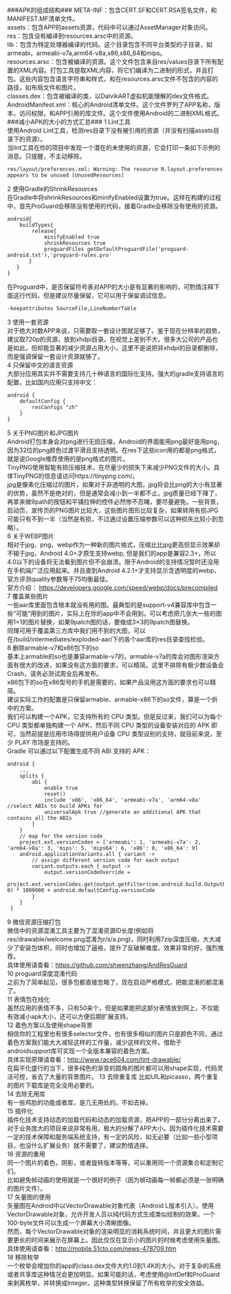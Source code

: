 ###APK的组成结构###
META-INF：包含CERT.SF和CERT.RSA签名文件，和MANIFEST.MF清单文件。  
assets：包含APP的assets资源，代码中可以通过AssetManager对象访问。  
res：包含没有编译到resources.arsc中的资源。  
lib：包含为特定处理器编译的代码。这个目录包含不同平台类型的子目录，如armeabi，armeabi-v7a,arm64-v8a,x86,x86_64和mips。  
resources.arsc：包含被编译的资源。这个文件包含来自res/values目录下所有配置的XML内容。打包工具提取XML内容，将它们编译为二进制的形式，并且打包。这些内容包含语言字符串和样式，和在resources.arsc文件不包含的内容的路径，如布局文件和图片。  
classes.dex：包含被编译的类，以DalvikART虚拟机能理解的dex文件格式。  
AndroidManifest.xml：核心的Android清单文件。这个文件罗列了APP名称，版本，访问权限，和APP引用的库文件。这个文件使用Android的二进制XML格式。
###减小APK的大小的方式汇总###
1 Lint工具  
使用Android Lint工具，检测res目录下没有被引用的资源（并没有扫描assets目录下的资源）。  
当lint工具在你的项目中发现一个潜在的未使用的资源，它会打印一条如下示例的消息。只提醒，不主动移除。 

    res/layout/preferences.xml: Warning: The resource R.layout.preferences appears to be unused [UnusedResources]  
2 使用Gradle的ShrinkResources  
在Gradle中将shrinkResources和minifyEnabled设置为true。这样在构建的过程中，首先ProGuard会移除没有使用的代码，接着Gradle会移除没有使用的资源。  

    android{   
        buildTypes{   
            release{   
                minifyEnabled true   
                shrinkResources true   
                proguardFiles getDefaultProguardFile('proguard-android.txt'),'proguard-rules.pro'   
           }   
       }   
    }   
在Proguard中，是否保留符号表对APP的大小是有显著的影响的，可酌情注释下面这行代码，但是建议尽量保留，它可以用于保留调试信息。

    -keepattributes SourceFile,LineNumberTable  
3 使用一套资源  
对于绝大对数APP来说，只需要取一套设计图就足够了。鉴于现在分辨率的趋势，建议取720p的资源，放到xhdpi目录。在视觉上差别不大，很多大公司的产品也是如此，但却能显著的减少资源占用大小，这里不是说把非xhdpi的目录都删除，而是强调保留一套设计资源就够了。  
4 只保留中文的语言资源  
大部分应用其实并不需要支持几十种语言的国际化支持。强大的gradle支持语言的配置，比如国内应用只支持中文：

    android {  
        defaultConfig {  
            resConfigs "zh"  
        }  
    }  
5 关于PNG图片和JPG图片  
Android打包本身会对png进行无损压缩，Android的界面能用png最好是用png，因为32位的png颜色过渡平滑且支持透明。在res下这些icon用的都是png格式，就是说Google推荐使用的是png格式的图片。  
TinyPNG使用智能有损压缩技术，在尽量少的损失下来减少PNG文件的大小。具体TinyPNG的信息请访问https://tinypng.com/。  
jpg是像素化压缩过的图片，如果对于非透明的大图，jpg将会比png的大小有显著的优势，虽然不是绝对的，但是通常会减小到一半都不止。jpg质量已经下降了，再拿来做9path的按钮和平铺拉伸的控件必然惨不忍睹，要尽量避免。一些背景，启动页，宣传页的PNG图片比较大，这些图片图形比较复杂，如果转用有损JPG可能只有不到一半（当然是有损，不过通过设置压缩参数可以这种损失比较小到忽略）。  
6 关于WEBP图片  
相对于jpg、png，webp作为一种新的图片格式，压缩比比jpg更高但显示效果却不输于jpg，Android 4.0+才原生支持webp, 但是我们的app是兼容2.3+，所以4.0以下的设备将无法看到图片但不会崩溃。限于Android的支持情况暂时还没用在手机端广泛应用起来。并且直到Android 4.2.1+才支持显示含透明度的webp，官方评测quality参数等于75均衡最佳。    
官方介绍： https://developers.google.com/speed/webp/docs/precompiled    
7 覆盖某些图片  
一些aar库里面包含根本就没有用的图。最典型的是support-v4兼容库中包含一些“可能”用到的图片，实际上在你的app中不会用到。可以考虑把几张大一些的图用1×1的图片替换，如果9patch图的话，要做成3×3的9patch图替换。  
同理可用于覆盖第三方库中我们用不到的大图，可以在/build/intermediates/exploded-aar/下的各个aar库的res目录查找检验。    
8 删除armable-v7和x86包下的so     
基本上armable的so也是兼容armable-v7的，armable-v7a的库会对图形渲染方面有很大的改进，如果没有这方面的要求，可以精简。这里不排除有极少数设备会Crash，请务必测试周全后再发布。      
x86包下的so在x86型号的手机是需要的，如果产品没用这方面的要求也可以精简。      
建议实际工作的配置是只保留armable、armable-x86下的so文件，算是一个折中的方案。     
我们可以构建一个APK，它支持所有的 CPU 类型。但是反过来，我们可以为每个 CPU 类型都单独构建一个 APK，然后不同 CPU 类型的设备安装对应的 APK 即可，当然前提是应用市场得提供用户设备 CPU 类型设别的支持，就目前来说，至少 PLAY 市场是支持的。    
Gradle 可以通过以下配置生成不同 ABI 支持的 APK：    

    android {  
        ...  
        splits {  
            abi {  
                enable true  
                reset()  
                include 'x86', 'x86_64', 'armeabi-v7a', 'arm64-v8a' //select ABIs to build APKs for  
                universalApk true //generate an additional APK that contains all the ABIs  
            }  
        }  
        // map for the version code  
        project.ext.versionCodes = ['armeabi': 1, 'armeabi-v7a': 2, 'arm64-v8a': 3, 'mips': 5, 'mips64': 6, 'x86': 8, 'x86_64': 9]  
        android.applicationVariants.all { variant ->  
            // assign different version code for each output  
            variant.outputs.each { output ->  
                output.versionCodeOverride =  
                        project.ext.versionCodes.get(output.getFilter(com.android.build.OutputFile.ABI), 0) * 1000000 + android.defaultConfig.versionCode  
            }  
        }  
     }  
9 微信资源压缩打包  
微信中的资源混淆工具主要为了混淆资源ID长度(例如将res/drawable/welcome.png混淆为r/s/a.png)，同时利用7zip深度压缩，大大减少了安装包体积，同时也增加了逼格，提升了反破解难度。效果非常的好，强烈推荐。  
具体使用请查看：https://github.com/shwenzhang/AndResGuard  
10 proguard深度混淆代码  
之前为了简单起见，很多包都直接忽略了，现在启动严格模式，把能混淆的都混淆了。  
11 表情包在线化   
虽然应用的表情不多，只有50来个，但是如果能把这部分表情放到网上，不仅能有效减小apk大小，还可以方便后期扩展支持。  
12 着色方案以及使用shape背景  
相信你的工程里也有很多selector文件，也有很多相似的图片只是颜色不同，通过着色方案我们能大大减轻这样的工作量，减少这样的文件。借助于androidsupport库可实现一个全版本兼容的着色方案。  
具体实现原理请查看：http://www.race604.com/tint-drawable/  
在扁平化盛行的当下，很多纯色的渐变的圆角的图片都可以用shape实现，代码灵活可控，省去了大量的背景图片。
13 去除重复库
比如UIL和picasso，两个重复的图片下载库是完全没用必要的。  
14 去除无用库  
有一些鸡肋的功能或者库，是几无用处的。不如去掉。  
15 插件化  
插件化技术支持动态的加载代码和动态的加载资源，把APP的一部分分离出来了，对于业务庞大的项目来说非常有用，极大的分解了APP大小。因为插件化技术需要一定的技术保障和服务端系统支持，有一定的风险，如无必要（比如一些小型项目，也没什么扩展业务）就不需要了，建议酌情选择。  
16 资源的重用  
同一个图片的着色，阴影，或者旋转版本等等，可以重用同一个资源集合和定制它们。  
比如避免帧动画的使用就是一个很好的例子（因为帧动画每一帧都必须是一张明确的图片文件）。  
17 矢量图的使用   
矢量图在Android中以VectorDrawable对象代表（Android L版本引入）。使用VectorDrawable对象，允许开发人员以纯代码方式生成类似绘制的效果。一个100-byte文件可以生成一个屏幕大小清晰图像。   
然而，每个VectorDrawable对象的渲染明显的消耗系统时间，并且更大的图片需要更长的时间来展示在屏幕上。因此仅仅在显示小的图片的时候考虑使用矢量图。   
具体使用请查看：http://mobile.51cto.com/news-478709.htm  
18 移除枚举    
一个枚举会增加你的app的class.dex文件大约1.0到1.4K的大小。对于复杂的系统或者共享库这种情况会更加明显。如果可能的话，考虑使用@IntDef和ProGuard来剥离枚举，并转换成Integer。这种类型转换保留了所有枚举的安全效益。